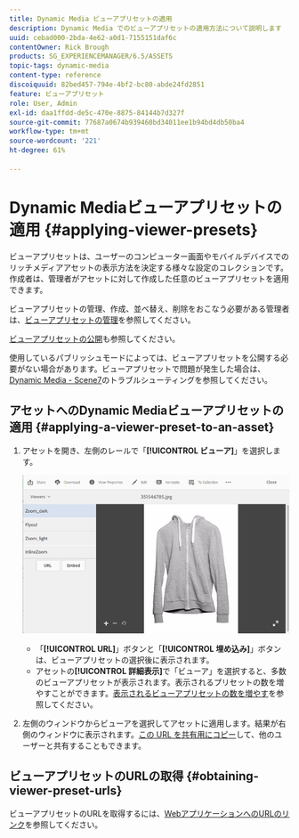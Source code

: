 ```yaml
---
title: Dynamic Media ビューアプリセットの適用
description: Dynamic Media でのビューアプリセットの適用方法について説明します
uuid: cebad000-2bda-4e62-a0d1-7155151daf6c
contentOwner: Rick Brough
products: SG_EXPERIENCEMANAGER/6.5/ASSETS
topic-tags: dynamic-media
content-type: reference
discoiquuid: 82bed457-794e-4bf2-bc80-abde24fd2851
feature: ビューアプリセット
role: User, Admin
exl-id: daa1ffdd-de5c-470e-8875-84144b7d327f
source-git-commit: 77687a0674b939460bd34011ee1b94bd4db50ba4
workflow-type: tm+mt
source-wordcount: '221'
ht-degree: 61%

---
```


# Dynamic Mediaビューアプリセットの適用 {#applying-viewer-presets}

ビューアプリセットは、ユーザーのコンピューター画面やモバイルデバイスでのリッチメディアアセットの表示方法を決定する様々な設定のコレクションです。作成者は、管理者がアセットに対して作成した任意のビューアプリセットを適用できます。

ビューアプリセットの管理、作成、並べ替え、削除をおこなう必要がある管理者は、[ビューアプリセットの管理](managing-viewer-presets.md)を参照してください。

[ビューアプリセットの公開](managing-viewer-presets.md#publishing-viewer-presets)も参照してください。

使用しているパブリッシュモードによっては、ビューアプリセットを公開する必要がない場合があります。ビューアプリセットで問題が発生した場合は、[Dynamic Media - Scene7](troubleshoot-dms7.md#viewers)のトラブルシューティングを参照してください。

## アセットへのDynamic Mediaビューアプリセットの適用 {#applying-a-viewer-preset-to-an-asset}

1. アセットを開き、左側のレールで「**[!UICONTROL ビューア]**」を選択します。

   ![chlimage_1-104](assets/chlimage_1-104.png)

   * 「**[!UICONTROL URL]**」ボタンと「**[!UICONTROL 埋め込み]**」ボタンは、ビューアプリセットの選択後に表示されます。
   * アセットの&#x200B;**[!UICONTROL 詳細表示]**&#x200B;で「ビューア」を選択すると、多数のビューアプリセットが表示されます。表示されるプリセットの数を増やすことができます。[表示されるビューアプリセットの数を増やす](managing-viewer-presets.md)を参照してください。

1. 左側のウィンドウからビューアを選択してアセットに適用します。結果が右側のウィンドウに表示されます。[この URL を共有用にコピー](linking-urls-to-yourwebapplication.md)して、他のユーザーと共有することもできます。

## ビューアプリセットのURLの取得 {#obtaining-viewer-preset-urls}

ビューアプリセットのURLを取得するには、[WebアプリケーションへのURLのリンク](linking-urls-to-yourwebapplication.md)を参照してください。
